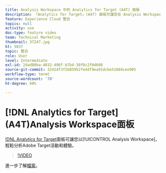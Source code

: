 ```yaml
---
title: Analysis Workspace 中的 Analytics for Target (A4T) 面板
description: 「Analytics for Target」(A4T) 面板可讓您在 Analysis Workspace 中輕鬆分析 Adobe Target 活動和體驗。
feature: Experience Cloud 整合
topics: null
activity: use
doc-type: feature video
team: Technical Marketing
thumbnail: 37247.jpg
kt: 5837
topic: 整合
role: User
level: Intermediate
exl-id: 2dad80ba-4032-490f-b7b4-30f0c2f0d608
source-git-commit: 32424f3f2b05952fe4df9ea91dcbe51684cee905
workflow-type: tm+mt
source-wordcount: '78'
ht-degree: 60%

---
```


# [!DNL Analytics for Target] (A4T)Analysis Workspace面板

[!DNL Analytics for Target](A4T)面板可讓您以[!UICONTROL Analysis Workspace]，輕鬆分析Adobe Target活動和體驗。

>[!VIDEO](https://video.tv.adobe.com/v/37247/?quality=12&learn=on)

進一步了解[檔案](https://docs.adobe.com/content/help/zh-Hant/analytics/analyze/analysis-workspace/panels/a4t-panel.html)。
